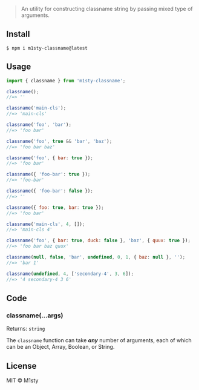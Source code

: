 > An utility for constructing classname string by passing mixed type of arguments.

## Install

```
$ npm i m1sty-classname@latest
```

## Usage

```js
import { classname } from 'm1sty-classname';

classname();
//=> ''

classname('main-cls');
//=> 'main-cls'

classname('foo', 'bar');
//=> 'foo bar'

classname('foo', true && 'bar', 'baz');
//=> 'foo bar baz'

classname('foo', { bar: true });
//=> 'foo bar'

classname({ 'foo-bar': true });
//=> 'foo-bar'

classname({ 'foo-bar': false });
//=> ''

classname({ foo: true, bar: true });
//=> 'foo bar'

classname('main-cls', 4, []);
//=> 'main-cls 4'

classname('foo', { bar: true, duck: false }, 'baz', { quux: true });
//=> 'foo bar baz quux'

classname(null, false, 'bar', undefined, 0, 1, { baz: null }, '');
//=> 'bar 1'

classname(undefined, 4, ['secondary-4', 3, 6]);
//=> '4 secondary-4 3 6'
```


## Code

### classname(...args)
Returns: `string`

The `classname` function can take ***any*** number of arguments, each of which can be an Object, Array, Boolean, or String.

## License

MIT © M1sty